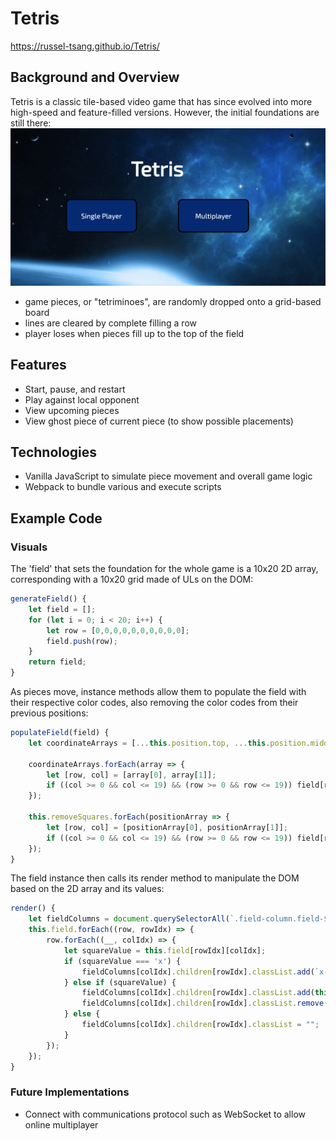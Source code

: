 # Tetris

https://russel-tsang.github.io/Tetris/

## Background and Overview
Tetris is a classic tile-based video game that has since evolved into more high-speed and feature-filled versions. However, the initial foundations are still there:
<img src="https://github.com/Russel-Tsang/Tetris/blob/master/assets/images/multiplayer_gif.gif"/>
* game pieces, or "tetriminoes", are randomly dropped onto a grid-based board
* lines are cleared by complete filling a row 
* player loses when pieces fill up to the top of the field

## Features
* Start, pause, and restart
* Play against local opponent
* View upcoming pieces
* View ghost piece of current piece (to show possible placements)

## Technologies 
* Vanilla JavaScript to simulate piece movement and overall game logic
* Webpack to bundle various and execute scripts

## Example Code 
### Visuals
The 'field' that sets the foundation for the whole game is a 10x20 2D array, corresponding with a 10x20 grid made of ULs on the DOM:
```javascript
generateField() {
    let field = [];
    for (let i = 0; i < 20; i++) {
        let row = [0,0,0,0,0,0,0,0,0,0];
        field.push(row);
    }
    return field;
}
```
As pieces move, instance methods allow them to populate the field with their respective color codes, also removing the color codes from their previous positions:
``` javascript
populateField(field) {
    let coordinateArrays = [...this.position.top, ...this.position.middle, ...this.position.bottom];

    coordinateArrays.forEach(array => {
        let [row, col] = [array[0], array[1]];
        if ((col >= 0 && col <= 19) && (row >= 0 && row <= 19)) field[row][col] = this.colorCode;
    });

    this.removeSquares.forEach(positionArray => {
        let [row, col] = [positionArray[0], positionArray[1]];
        if ((col >= 0 && col <= 19) && (row >= 0 && row <= 19)) field[row][col] = 0;
    });
}
```
The field instance then calls its render method to manipulate the DOM based on the 2D array and its values:
```javascript 
render() {
    let fieldColumns = document.querySelectorAll(`.field-column.field-${this.gameNum}`);
    this.field.forEach((row, rowIdx) => {
        row.forEach((__, colIdx) => {
            let squareValue = this.field[rowIdx][colIdx];
            if (squareValue === 'x') {
                fieldColumns[colIdx].children[rowIdx].classList.add(`x-${this.colors[this.currentPiece.colorCode]}`);
            } else if (squareValue) {
                fieldColumns[colIdx].children[rowIdx].classList.add(this.colors[squareValue]);
                fieldColumns[colIdx].children[rowIdx].classList.remove(`x-${this.colors[this.currentPiece.colorCode]}`);
            } else {
                fieldColumns[colIdx].children[rowIdx].classList = "";
            }
        });
    });
}
```

### Future Implementations
* Connect with communications protocol such as WebSocket to allow online multiplayer
